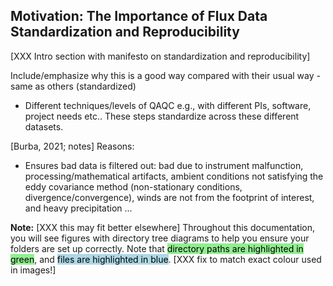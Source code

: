 ## Motivation: The Importance of Flux Data Standardization and Reproducibility

[XXX Intro section with manifesto on standardization and reproducibility]

Include/emphasize why this is a good way compared with their usual way - same as others (standardized)

- Different techniques/levels of QAQC e.g., with different PIs, software, project needs etc.. These steps standardize across these different datasets.

[Burba, 2021; notes] 
Reasons:
* Ensures bad data is filtered out: bad due to instrument malfunction, processing/mathematical artifacts, ambient conditions not satisfying the eddy covariance method (non-stationary conditions, divergence/convergence), winds are not from the footprint of interest, and heavy precipitation
...



**Note:** [XXX this may fit better elsewhere]
Throughout this documentation, you will see figures with directory tree diagrams to help you ensure your folders are set up correctly. Note that <mark style="background-color: lightgreen">directory paths are highlighted in green</mark>, and <mark style="background-color: lightblue">files are highlighted in blue</mark>. [XXX fix to match exact colour used in images!]